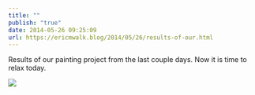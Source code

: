 ```yaml
---
title: ""
publish: "true"
date: 2014-05-26 09:25:09
url: https://ericmwalk.blog/2014/05/26/results-of-our.html
---
```


Results of our painting project from the last couple days. Now it is time to relax today.

![](https://ericmwalk.blog/uploads/2022/e5389f5692.jpg)